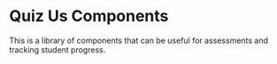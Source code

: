 # Quiz Us Components

This is a library of components that can be useful for assessments and tracking
student progress.
